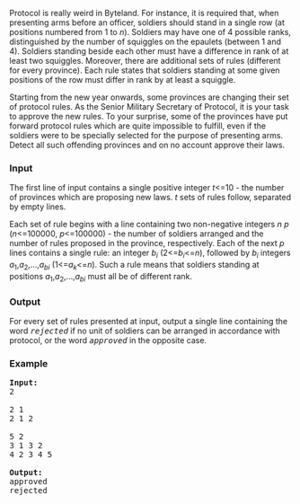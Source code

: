 <p>Protocol is really weird in Byteland. For instance, it is required that, when presenting arms before an officer, soldiers should stand in a single row (at positions numbered from 1 to <i>n</i>). Soldiers may have one of 4 possible ranks, distinguished by the number of squiggles on the epaulets (between 1 and 4). Soldiers standing beside each other must have a difference in rank of at least two squiggles. Moreover, there are additional sets of rules (different for every province). Each rule states that soldiers standing at some given positions of the row must differ in rank by at least a squiggle.
</p><p>Starting from the new year onwards, some provinces are changing their set of protocol rules. As the Senior Military Secretary of Protocol, it is your task to approve the new rules. To your surprise, some of the provinces have put forward protocol rules which are quite impossible to fulfill, even if the soldiers were to be specially selected for the purpose of presenting arms. Detect all such offending provinces and on no account approve their laws.

</p><h3>Input</h3>
<p>The first line of input contains a single positive integer <i>t</i>&lt;=10 - the number of provinces which are proposing new laws. <i>t</i> sets of rules follow, separated by empty lines.
</p><p>
Each set of rule begins with a line containing two non-negative integers <i>n</i> <i>p</i> (<i>n</i>&lt;=100000, <i>p</i>&lt;=100000) - the number of soldiers arranged and the number of rules proposed in the province, respectively. Each of the next <i>p</i> lines contains a single rule: an integer <i>b<sub>i</sub></i> (2&lt;=<i>b<sub>i</sub></i>&lt;=<i>n</i>), followed by <i>b<sub>i</sub></i> integers <i>a</i><sub>1</sub>,<i>a</i><sub>2</sub>,...,<i>a<sub>bi</sub></i> (1&lt;=<i>a<sub>k</sub></i>&lt;=<i>n</i>). Such a rule means that soldiers standing at positions <i>a</i><sub>1</sub>,<i>a</i><sub>2</sub>,...,<i>a<sub>bi</sub></i> must all be of different rank.

</p><h3>Output</h3>
<p>For every set of rules presented at input, output a single line containing the word <tt><i>rejected</i></tt> if no unit of soldiers can be arranged in accordance with protocol, or the word <tt><i>approved</i></tt> in the opposite case.

</p><h3>Example</h3>

<pre><b>Input:</b>
2

2 1
2 1 2

5 2
3 1 3 2
4 2 3 4 5

<b>Output:</b>
approved
rejected
</pre>
